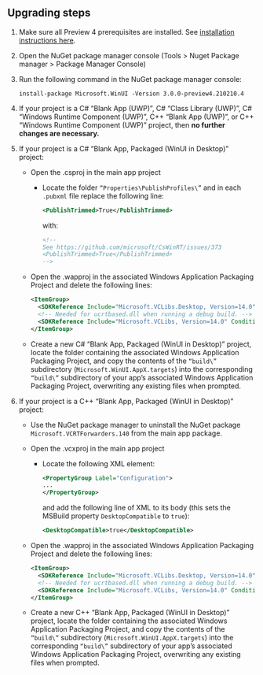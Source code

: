 ## Upgrading steps
1. Make sure all Preview 4 prerequisites are installed. See [installation instructions here](https://aka.ms/winui3/preview4#install-winui-30-preview-4).
2. Open the NuGet package manager console (Tools > Nuget Package manager > Package Manager Console)
3. Run the following command in the NuGet package manager console:

    `install-package Microsoft.WinUI -Version 3.0.0-preview4.210210.4`

4. If your project is a C# “Blank App (UWP)”, C# “Class Library (UWP)”, C# “Windows Runtime Component (UWP)”, C++ “Blank App (UWP)”, or C++ “Windows Runtime Component (UWP)” project, then **no further changes are necessary.**

5. If your project is a C# “Blank App, Packaged (WinUI in Desktop)” project:
    - Open the .csproj in the main app project
        - Locate the folder `“Properties\PublishProfiles\”` and in each `.pubxml` file replace the following line:
          ```xml
          <PublishTrimmed>True</PublishTrimmed>
          ```
          with:
          ```xml
          <!--
          See https://github.com/microsoft/CsWinRT/issues/373
          <PublishTrimmed>True</PublishTrimmed>
          -->
          ```

    - Open the .wapproj in the associated Windows Application Packaging Project and delete the following lines:
      ```xml
      <ItemGroup>
        <SDKReference Include="Microsoft.VCLibs.Desktop, Version=14.0" />
        <!-- Needed for ucrtbased.dll when running a debug build. -->
        <SDKReference Include="Microsoft.VCLibs, Version=14.0" Condition="'$(Configuration)' == 'Debug'" />
      </ItemGroup>
      ```

    - Create a new C# “Blank App, Packaged (WinUI in Desktop)” project, locate the folder containing the associated Windows Application Packaging Project, and copy the contents of the `“build\”` subdirectory (`Microsoft.WinUI.AppX.targets`) into the corresponding `“build\”` subdirectory of your app’s associated Windows Application Packaging Project, overwriting any existing files when prompted.

6. If your project is a C++ “Blank App, Packaged (WinUI in Desktop)” project:
    - Use the NuGet package manager to uninstall the NuGet package `Microsoft.VCRTForwarders.140` from the main app package.

    - Open the .vcxproj in the main app project
        - Locate the following XML element:
          ```xml
          <PropertyGroup Label="Configuration">
          ...
          </PropertyGroup>
          ```
          and add the following line of XML to its body (this sets the MSBuild property `DesktopCompatible` to `true`):
          ```xml
          <DesktopCompatible>true</DesktopCompatible>
          ```

    - Open the .wapproj in the associated Windows Application Packaging Project and delete the following lines:
      ```xml
      <ItemGroup>
        <SDKReference Include="Microsoft.VCLibs.Desktop, Version=14.0" />
        <!-- Needed for ucrtbased.dll when running a debug build. -->
        <SDKReference Include="Microsoft.VCLibs, Version=14.0" Condition="'$(Configuration)' == 'Debug'" />
      </ItemGroup>
      ```

    - Create a new C++ “Blank App, Packaged (WinUI in Desktop)” project, locate the folder containing the associated Windows Application Packaging Project, and copy the contents of the `“build\”` subdirectory (`Microsoft.WinUI.AppX.targets`) into the corresponding `“build\”` subdirectory of your app’s associated Windows Application Packaging Project, overwriting any existing files when prompted.

